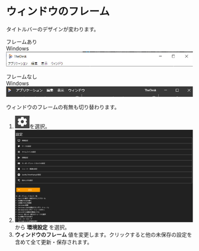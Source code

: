 # ウィンドウのフレーム

タイトルバーのデザインが変わります。

フレームあり  
Windows  
![settings11](https://raw.githubusercontent.com/cutls/TheDeskDocs/master/media/settings11.png)

フレームなし  
Windows  
![settings12](https://raw.githubusercontent.com/cutls/TheDeskDocs/master/media/settings12.png)

ウィンドウのフレームの有無も切り替わります。

1. ![settings1](https://raw.githubusercontent.com/cutls/TheDeskDocs/master/media/settings1.png)を選択。
1. ![settings2](https://raw.githubusercontent.com/cutls/TheDeskDocs/master/media/settings2.png)  
から __環境設定__ を選択。
1.  __ウィンドウのフレーム__ 値を変更します。クリックすると他の未保存の設定を含めて全て更新・保存されます。
